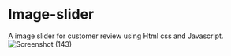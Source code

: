 # Image-slider
A image slider for customer review using Html css and Javascript.
![Screenshot (143)](https://user-images.githubusercontent.com/97790105/180615608-a4f86f56-e18a-49d2-a66a-5050d5fbf713.png)
